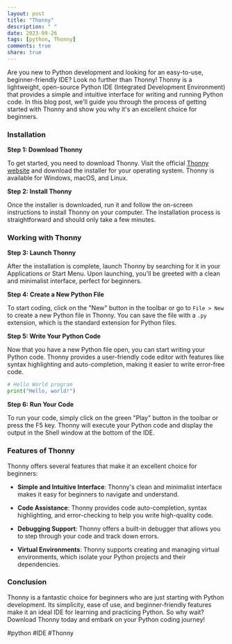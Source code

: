 ```yaml
---
layout: post
title: "Thonny"
description: " "
date: 2023-09-26
tags: [python, Thonny]
comments: true
share: true
---
```


Are you new to Python development and looking for an easy-to-use, beginner-friendly IDE? Look no further than Thonny! Thonny is a lightweight, open-source Python IDE (Integrated Development Environment) that provides a simple and intuitive interface for writing and running Python code. In this blog post, we'll guide you through the process of getting started with Thonny and show you why it's an excellent choice for beginners.

### Installation

**Step 1: Download Thonny**

To get started, you need to download Thonny. Visit the official [Thonny website](https://thonny.org/) and download the installer for your operating system. Thonny is available for Windows, macOS, and Linux.

**Step 2: Install Thonny**

Once the installer is downloaded, run it and follow the on-screen instructions to install Thonny on your computer. The installation process is straightforward and should only take a few minutes.

### Working with Thonny

**Step 3: Launch Thonny**

After the installation is complete, launch Thonny by searching for it in your Applications or Start Menu. Upon launching, you'll be greeted with a clean and minimalist interface, perfect for beginners.

**Step 4: Create a New Python File**

To start coding, click on the "New" button in the toolbar or go to `File > New` to create a new Python file in Thonny. You can save the file with a `.py` extension, which is the standard extension for Python files.

**Step 5: Write Your Python Code**

Now that you have a new Python file open, you can start writing your Python code. Thonny provides a user-friendly code editor with features like syntax highlighting and auto-completion, making it easier to write error-free code.

```python
# Hello World program
print("Hello, world!")
```

**Step 6: Run Your Code**

To run your code, simply click on the green "Play" button in the toolbar or press the F5 key. Thonny will execute your Python code and display the output in the Shell window at the bottom of the IDE.

### Features of Thonny

Thonny offers several features that make it an excellent choice for beginners:

- **Simple and Intuitive Interface**: Thonny's clean and minimalist interface makes it easy for beginners to navigate and understand.

- **Code Assistance**: Thonny provides code auto-completion, syntax highlighting, and error-checking to help you write high-quality code.

- **Debugging Support**: Thonny offers a built-in debugger that allows you to step through your code and track down errors.

- **Virtual Environments**: Thonny supports creating and managing virtual environments, which isolate your Python projects and their dependencies.

### Conclusion

Thonny is a fantastic choice for beginners who are just starting with Python development. Its simplicity, ease of use, and beginner-friendly features make it an ideal IDE for learning and practicing Python. So why wait? Download Thonny today and embark on your Python coding journey!

\#python \#IDE #Thonny